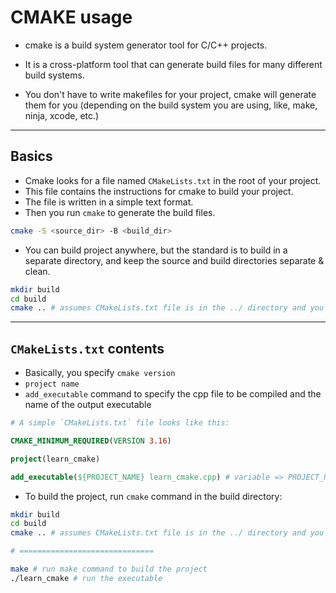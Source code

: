 # CMAKE usage

- cmake is a build system generator tool for C/C++ projects.
- It is a cross-platform tool that can generate build files for many different build systems.

- You don't have to write makefiles for your project, cmake will generate them for you (depending on the build system you are using, like, make, ninja, xcode, etc.)

---


## Basics

- Cmake looks for a file named `CMakeLists.txt` in the root of your project.
- This file contains the instructions for cmake to build your project.
- The file is written in a simple text format.
- Then you run `cmake` to generate the build files.

```bash
cmake -S <source_dir> -B <build_dir>
```

- You can build project anywhere, but the standard is to build in a separate directory, and keep the source and build directories separate & clean.

```bash
mkdir build
cd build
cmake .. # assumes CMakeLists.txt file is in the ../ directory and you are in the build directory
```

---

## `CMakeLists.txt` contents

- Basically, you specify `cmake version`
- `project name`
- `add_executable` command to specify the cpp file to be compiled and the name of the output executable

```cmake
# A simple `CMakeLists.txt` file looks like this:

CMAKE_MINIMUM_REQUIRED(VERSION 3.16)

project(learn_cmake)

add_executable(${PROJECT_NAME} learn_cmake.cpp) # variable => PROJECT_NAME
```

- To build the project, run `cmake` command in the build directory:

```bash
mkdir build
cd build
cmake .. # assumes CMakeLists.txt file is in the ../ directory and you are in the build directory

# ==============================

make # run make command to build the project
./learn_cmake # run the executable
```
